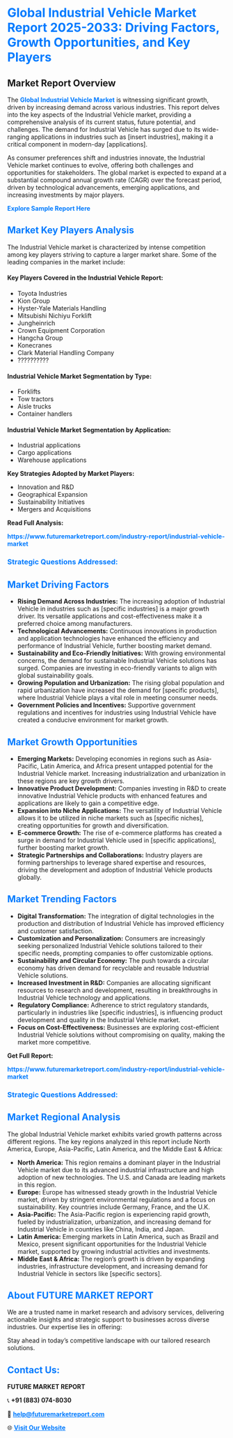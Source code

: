 <h1 style="color: #007BFF;">Global Industrial Vehicle Market Report 2025-2033: Driving Factors, Growth Opportunities, and Key Players</h1>

<section id="overview">
<h2>Market Report Overview</h2>
<p>The <a href="https://www.futuremarketreport.com/industry-report/industrial-vehicle-market" style="color: #007BFF; text-decoration: none;"><strong>Global Industrial Vehicle Market</strong></a> is witnessing significant growth, driven by increasing demand across various industries. This report delves into the key aspects of the Industrial Vehicle market, providing a comprehensive analysis of its current status, future potential, and challenges. The demand for Industrial Vehicle has surged due to its wide-ranging applications in industries such as [insert industries], making it a critical component in modern-day [applications].</p>
<p>As consumer preferences shift and industries innovate, the Industrial Vehicle market continues to evolve, offering both challenges and opportunities for stakeholders. The global market is expected to expand at a substantial compound annual growth rate (CAGR) over the forecast period, driven by technological advancements, emerging applications, and increasing investments by major players.</p>
</section>

<section id="overview">
<p><a href="https://www.futuremarketreport.com/request-sample/reportId=63325" style="color: #007BFF; text-decoration: none;"><strong>Explore Sample Report Here</strong></a></p>
</section>

<section id="key-players">
<h2 style="color: #007BFF;">Market Key Players Analysis</h2>
<p>The Industrial Vehicle market is characterized by intense competition among key players striving to capture a larger market share. Some of the leading companies in the market include:</p>
<h4>Key Players Covered in the Industrial Vehicle Report:</h4>
<ul><li>Toyota Industries</li><li>Kion Group</li><li>Hyster-Yale Materials Handling</li><li>Mitsubishi Nichiyu Forklift</li><li>Jungheinrich</li><li>Crown Equipment Corporation</li><li>Hangcha Group</li><li>Konecranes</li><li>Clark Material Handling Company</li><li>??????????</li></ul>
<h4>Industrial Vehicle Market Segmentation by Type:</h4>
<ul><li>Forklifts</li><li>Tow tractors</li><li>Aisle trucks</li><li>Container handlers</li></ul>

<h4>Industrial Vehicle Market Segmentation by Application:</h4>
<ul><li>Industrial applications</li><li>Cargo applications</li><li>Warehouse applications</li></ul>
<p><strong>Key Strategies Adopted by Market Players:</strong></p>
<ul>
<li>Innovation and R&D</li>
<li>Geographical Expansion</li>
<li>Sustainability Initiatives</li>
<li>Mergers and Acquisitions</li>
</ul>
</section>

<section>
<p><strong>Read Full Analysis: </strong></p><a href="https://www.futuremarketreport.com/industry-report/industrial-vehicle-market" style="color: #007BFF; text-decoration: none;"><strong>https://www.futuremarketreport.com/industry-report/industrial-vehicle-market</strong></a>
<h3 style="color: #007BFF;">Strategic Questions Addressed:</h3>
</section>

<section id="driving-factors">
<h2 style="color: #007BFF;">Market Driving Factors</h2>
<ul>
<li><strong>Rising Demand Across Industries:</strong> The increasing adoption of Industrial Vehicle in industries such as [specific industries] is a major growth driver. Its versatile applications and cost-effectiveness make it a preferred choice among manufacturers.</li>
<li><strong>Technological Advancements:</strong> Continuous innovations in production and application technologies have enhanced the efficiency and performance of Industrial Vehicle, further boosting market demand.</li>
<li><strong>Sustainability and Eco-Friendly Initiatives:</strong> With growing environmental concerns, the demand for sustainable Industrial Vehicle solutions has surged. Companies are investing in eco-friendly variants to align with global sustainability goals.</li>
<li><strong>Growing Population and Urbanization:</strong> The rising global population and rapid urbanization have increased the demand for [specific products], where Industrial Vehicle plays a vital role in meeting consumer needs.</li>
<li><strong>Government Policies and Incentives:</strong> Supportive government regulations and incentives for industries using Industrial Vehicle have created a conducive environment for market growth.</li>
</ul>
</section>

<section id="growth-opportunities">
<h2 style="color: #007BFF;">Market Growth Opportunities</h2>
<ul>
<li><strong>Emerging Markets:</strong> Developing economies in regions such as Asia-Pacific, Latin America, and Africa present untapped potential for the Industrial Vehicle market. Increasing industrialization and urbanization in these regions are key growth drivers.</li>
<li><strong>Innovative Product Development:</strong> Companies investing in R&D to create innovative Industrial Vehicle products with enhanced features and applications are likely to gain a competitive edge.</li>
<li><strong>Expansion into Niche Applications:</strong> The versatility of Industrial Vehicle allows it to be utilized in niche markets such as [specific niches], creating opportunities for growth and diversification.</li>
<li><strong>E-commerce Growth:</strong> The rise of e-commerce platforms has created a surge in demand for Industrial Vehicle used in [specific applications], further boosting market growth.</li>
<li><strong>Strategic Partnerships and Collaborations:</strong> Industry players are forming partnerships to leverage shared expertise and resources, driving the development and adoption of Industrial Vehicle products globally.</li>
</ul>
</section>

<section id="trending-factors">
<h2 style="color: #007BFF;">Market Trending Factors</h2>
<ul>
<li><strong>Digital Transformation:</strong> The integration of digital technologies in the production and distribution of Industrial Vehicle has improved efficiency and customer satisfaction.</li>
<li><strong>Customization and Personalization:</strong> Consumers are increasingly seeking personalized Industrial Vehicle solutions tailored to their specific needs, prompting companies to offer customizable options.</li>
<li><strong>Sustainability and Circular Economy:</strong> The push towards a circular economy has driven demand for recyclable and reusable Industrial Vehicle solutions.</li>
<li><strong>Increased Investment in R&D:</strong> Companies are allocating significant resources to research and development, resulting in breakthroughs in Industrial Vehicle technology and applications.</li>
<li><strong>Regulatory Compliance:</strong> Adherence to strict regulatory standards, particularly in industries like [specific industries], is influencing product development and quality in the Industrial Vehicle market.</li>
<li><strong>Focus on Cost-Effectiveness:</strong> Businesses are exploring cost-efficient Industrial Vehicle solutions without compromising on quality, making the market more competitive.</li>
</ul>
</section>

<section>
<p><strong>Get Full Report: </strong></p><a href="https://www.futuremarketreport.com/industry-report/industrial-vehicle-market" style="color: #007BFF; text-decoration: none;"><strong>https://www.futuremarketreport.com/industry-report/industrial-vehicle-market</strong></a>
<h3 style="color: #007BFF;">Strategic Questions Addressed:</h3>
</section>


<section id="regional-analysis">
<h2 style="color: #007BFF;">Market Regional Analysis</h2>
<p>The global Industrial Vehicle market exhibits varied growth patterns across different regions. The key regions analyzed in this report include North America, Europe, Asia-Pacific, Latin America, and the Middle East & Africa:</p>
<ul>
<li><strong>North America:</strong> This region remains a dominant player in the Industrial Vehicle market due to its advanced industrial infrastructure and high adoption of new technologies. The U.S. and Canada are leading markets in this region.</li>
<li><strong>Europe:</strong> Europe has witnessed steady growth in the Industrial Vehicle market, driven by stringent environmental regulations and a focus on sustainability. Key countries include Germany, France, and the U.K.</li>
<li><strong>Asia-Pacific:</strong> The Asia-Pacific region is experiencing rapid growth, fueled by industrialization, urbanization, and increasing demand for Industrial Vehicle in countries like China, India, and Japan.</li>
<li><strong>Latin America:</strong> Emerging markets in Latin America, such as Brazil and Mexico, present significant opportunities for the Industrial Vehicle market, supported by growing industrial activities and investments.</li>
<li><strong>Middle East & Africa:</strong> The region’s growth is driven by expanding industries, infrastructure development, and increasing demand for Industrial Vehicle in sectors like [specific sectors].</li>
</ul>
</section>

<footer>
<h2 style="color: #007BFF;">About FUTURE MARKET REPORT</h2>
<p>We are a trusted name in market research and advisory services, delivering actionable insights and strategic support to businesses across diverse industries. Our expertise lies in offering:</p>

<p>Stay ahead in today’s competitive landscape with our tailored research solutions.</p>

<h2 style="color: #007BFF;">Contact Us:</h2>
<p><strong>FUTURE MARKET REPORT</strong></p>
<p>📞 <strong>+91 (883) 074-8030</strong></p>
<p>📧 <strong><a href="mailto:help@futuremarketreport.com" style="color: #007BFF;">help@futuremarketreport.com</a></strong></p>
<p>🌐 <strong><a href="https://www.futuremarketreport.com/" style="color: #007BFF;">Visit Our Website</a></strong></p>
</footer>